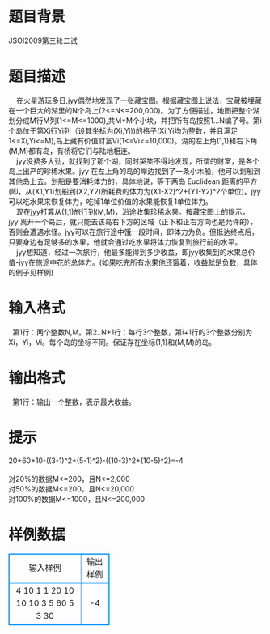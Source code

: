 # 

 
 # 题目背景 
JSOI2009第三轮二试 

 
 # 题目描述 
&nbsp;&nbsp;&nbsp;&nbsp;在火星游玩多日,jyy偶然地发现了一张藏宝图。根据藏宝图上说法，宝藏被埋藏在一个巨大的湖里的N个岛上(2&lt;=N&lt;=200,000)。为了方便描述，地图把整个湖划分成M行M列(1&lt;=M&lt;=1000),共M*M个小块，并把所有岛按照1...N编了号。第i个岛位于第Xi行Yi列（设其坐标为(Xi,Yi))的格子(Xi,Yi均为整数，并且满足1&lt;=Xi,Yi&lt;=M),岛上藏有价值财富Vi(1&lt;=Vi&lt;=10,000)。湖的左上角(1,1)和右下角(M,M)都有岛，有桥将它们与陆地相连。<BR>&nbsp;&nbsp;&nbsp;&nbsp;jyy没费多大劲，就找到了那个湖，同时哭笑不得地发现，所谓的财富，是各个岛上出产的珍稀水果。jyy&nbsp;在左上角的岛的岸边找到了一条小木船，他可以划船到其他岛上去。划船是要消耗体力的，具体地说，等于两岛&nbsp;Euclidean&nbsp;距离的平方(即，从(X1,Y1)划船到(X2,Y2)所耗费的体力为(X1-X2)^2+(Y1-Y2)^2个单位)。jyy可以吃水果来恢复体力，吃掉1单位价值的水果能恢复1单位体力。&nbsp;<BR>&nbsp;&nbsp;&nbsp;&nbsp;现在jyy打算从(1,1)旅行到(M,M)，沿途收集珍稀水果。按藏宝图上的提示，jyy&nbsp;离开一个岛后，就只能去该岛右下方的区域（正下和正右方向也是允许的），否则会遭遇水怪。jyy可以在旅行途中饿一段时间，即体力为负。但抵达终点后，只要身边有足够多的水果，他就会通过吃水果将体力恢复到旅行前的水平。&nbsp;<BR>&nbsp;&nbsp;&nbsp;&nbsp;jyy想知道，经过一次旅行，他最多能得到多少收益，即jyy收集到的水果总价值-jyy在旅途中花的总体力。(如果吃完所有水果他还饿着，收益就是负数，具体的例子见样例)&nbsp; 

 
 # 输入格式 
&nbsp;&nbsp;第1行：两个整数N,M。第2..N+1行：每行3个整数，第i+1行的3个整数分别为Xi，Yi，Vi。每个岛的坐标不同。保证存在坐标(1,1)和(M,M)的岛。&nbsp; 

 
 # 输出格式 
&nbsp;&nbsp;第1行：输出一个整数，表示最大收益。&nbsp; 

 
 # 提示 
20+60+10-((3-1)^2+(5-1)^2)-((10-3)^2+(10-5)^2)=-4<BR><BR>对20%的数据M&lt;=200，且N&lt;=2,000<BR>对50%的数据M&lt;=200，且N&lt;=20,000<BR>对100%的数据M&lt;=1000，且N&lt;=200,000<BR> 
# 样例数据
<style>
        table,table tr th, table tr td { border:1px solid #0094ff; }
        table { width: 200px; min-height: 25px; line-height: 25px; text-align: center; border-collapse: collapse;}   
    </style>
<table>
	<tr>
		<td>输入样例</td>
		<td>输出样例</td>
	</tr>
<tr><td>4  10 
1  1  20 
10 10 10 
3  5  60 
5  3  30</td><td>-4</td></tr></table>
